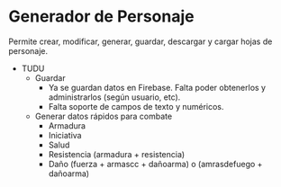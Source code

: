 Generador de Personaje
======================

Permite crear, modificar, generar, guardar, descargar y cargar hojas de personaje.

* TUDU
	+ Guardar
		- Ya se guardan datos en Firebase. Falta poder obtenerlos y administrarlos (según usuario, etc).
		- Falta soporte de campos de texto y numéricos.
	+ Generar datos rápidos para combate
		- Armadura
		- Iniciativa
		- Salud
		- Resistencia (armadura + resistencia)
		- Daño (fuerza + armascc + dañoarma) o (amrasdefuego + dañoarma)